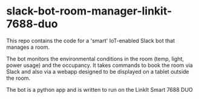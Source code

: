 # slack-bot-room-manager-linkit-7688-duo
This repo contains the code for a 'smart' IoT-enabled Slack bot that manages a room.

The bot monitors the environmental conditions in the room (temp, light, power usage) and the occupancy. It takes commands to book the room via Slack and also via a webapp designed to be displayed on a tablet outside the room.

The bot is a python app and is written to run on the LinkIt Smart 7688 DUO